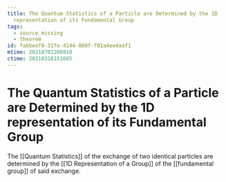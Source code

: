 ```yaml
---
title: The Quantum Statistics of a Particle are Determined by the 1D
  representation of its Fundamental Group
tags:
  - source_missing
  - theorem
id: fabbeef8-31fe-4144-860f-f01a4ee4aaf1
mtime: 20210701200810
ctime: 20210316151605
---
```


# The Quantum Statistics of a Particle are Determined by the 1D representation of its Fundamental Group

The [[Quantum Statistics]] of the exchange of two identical particles are determined by the [[1D Representation of a Group]]  of the [[fundamental group]] of said exchange.
